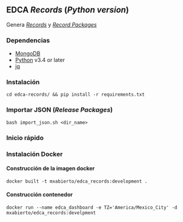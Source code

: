 ## EDCA _Records_ (_Python version_)
Genera [_Records_](http://standard.open-contracting.org/latest/en/schema/records_reference/) y
  [_Record Packages_](http://standard.open-contracting.org/latest/en/schema/record_package/)

 ### Dependencias
 - [MongoDB](https://www.mongodb.com/)
 - [Python](https://www.python.org/downloads/) v3.4 or later
 - [jq](https://stedolan.github.io/jq/)

 ### Instalación
 `cd edca-records/ && pip install -r requirements.txt`

 ### Importar JSON (_Release Packages_)

 ```bash import_json.sh <dir_name>```

 ### Inicio rápido

 ### Instalación Docker
 
 #### Construcción de la imagen docker
 `docker built -t mxabierto/edca_records:development .`

 #### Construcción contenedor
 `docker run --name edca_dashboard -e TZ='America/Mexico_City' -d mxabierto/edca_records:develpment`